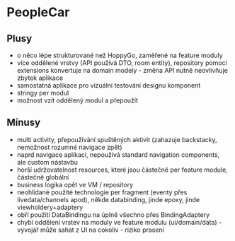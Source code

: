 # PeopleCar

## Plusy
- o něco lépe strukturované než HoppyGo, zaměřené na feature moduly
- více oddělené vrstvy (API používá DTO, room entity), repository pomocí extensions konvertuje na domain modely - změna API nutně neovlivňuje zbytek aplikace
- samostatná aplikace pro vizuální testování designu komponent
- stringy per modul
- možnost vzít oddělený modul a přepoužít

## Mínusy
- multi activity, přepoužívání spuštěných aktivit (zahazuje backstacky, nemožnost rozumné navigace zpět)
- naprd navigace aplikací, nepoužívá standard navigation components, ale custom nástavbu
- horší udržovatelnost resources, které jsou částečně per feature module, částečně globální 
- business logika opět ve VM / repository
- neohlídané použité technologie per fragment (eventy přes livedata/channels apod), někde databinding, jinde epoxy, jinde viewholdery+adaptery
- obří použití DataBindingu na úplně všechno přes BindingAdaptery
- chybí oddělení vrstev na moduly ve feature modulu (ui/domain/data) - vývojář může sahat z UI na cokoliv - riziko prasení